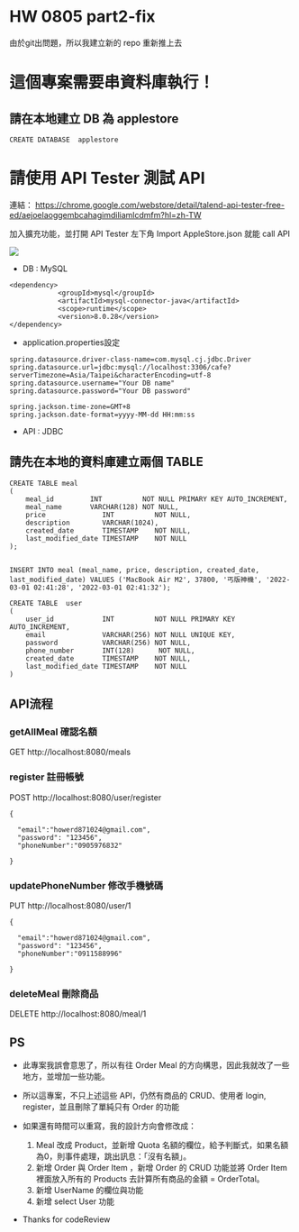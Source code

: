 # HW 0805 part2-fix

由於git出問題，所以我建立新的 repo 重新推上去

# 這個專案需要串資料庫執行！
## 請在本地建立 DB 為 applestore
```
CREATE DATABASE  applestore
```
# 請使用 API Tester 測試 API

連結：
https://chrome.google.com/webstore/detail/talend-api-tester-free-ed/aejoelaoggembcahagimdiliamlcdmfm?hl=zh-TW

加入擴充功能，並打開 API Tester
左下角 Import AppleStore.json 就能 call API

![](https://i.imgur.com/tdC11GI.png)

* DB : MySQL
```
<dependency>
            <groupId>mysql</groupId>
            <artifactId>mysql-connector-java</artifactId>
            <scope>runtime</scope>
            <version>8.0.28</version>
</dependency>
```
* application.properties設定
```
spring.datasource.driver-class-name=com.mysql.cj.jdbc.Driver
spring.datasource.url=jdbc:mysql://localhost:3306/cafe?serverTimezone=Asia/Taipei&characterEncoding=utf-8
spring.datasource.username="Your DB name"
spring.datasource.password="Your DB password"

spring.jackson.time-zone=GMT+8
spring.jackson.date-format=yyyy-MM-dd HH:mm:ss
```
* API : JDBC

## 請先在本地的資料庫建立兩個 TABLE

```=mysql
CREATE TABLE meal
(
    meal_id         INT          NOT NULL PRIMARY KEY AUTO_INCREMENT,
    meal_name       VARCHAR(128) NOT NULL,
    price              INT          NOT NULL,
    description        VARCHAR(1024),
    created_date       TIMESTAMP    NOT NULL,
    last_modified_date TIMESTAMP    NOT NULL
);


INSERT INTO meal (meal_name, price, description, created_date, last_modified_date) VALUES ('MacBook Air M2', 37800, '丐版神機', '2022-03-01 02:41:28', '2022-03-01 02:41:32');
```

```=mysql
CREATE TABLE  user
(
    user_id            INT          NOT NULL PRIMARY KEY AUTO_INCREMENT,
    email              VARCHAR(256) NOT NULL UNIQUE KEY,
    password           VARCHAR(256) NOT NULL,
    phone_number       INT(128)      NOT NULL,
    created_date       TIMESTAMP    NOT NULL,
    last_modified_date TIMESTAMP    NOT NULL
)
```

## API流程

### getAllMeal 確認名額

GET http://localhost:8080/meals

### register 註冊帳號

POST http://localhost:8080/user/register

```json=
{

  "email":"howerd871024@gmail.com",
  "password": "123456",
  "phoneNumber":"0905976832"

}
```

### updatePhoneNumber 修改手機號碼

PUT http://localhost:8080/user/1

```json=
{

  "email":"howerd871024@gmail.com",
  "password": "123456",
  "phoneNumber":"0911588996"

}
```
### deleteMeal 刪除商品
DELETE http://localhost:8080/meal/1

## PS
* 此專案我誤會意思了，所以有往 Order Meal 的方向構思，因此我就改了一些地方，並增加一些功能。

* 所以這專案，不只上述這些 API，仍然有商品的 CRUD、使用者 login, register，並且刪除了單純只有 Order 的功能

* 如果還有時間可以重寫，我的設計方向會修改成：

    1. Meal 改成 Product，並新增 Quota 名額的欄位，給予判斷式，如果名額為0，則事件處理，跳出訊息：「沒有名額」。
    2. 新增 Order 與 Order Item ，新增 Order 的 CRUD 功能並將  Order Item 裡面放入所有的 Products 去計算所有商品的金額 = OrderTotal。
    3. 新增 UserName 的欄位與功能
    4. 新增 select User 功能

* Thanks for codeReview
